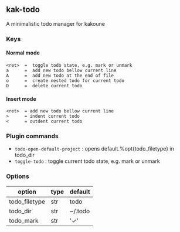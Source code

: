 ## kak-todo

A minimalistic todo manager for kakoune

### Keys
#### Normal mode
```
<ret>  =  toggle todo state, e.g. mark or unmark
a      =  add new todo bellow current line
A      =  add new todo at the end of file
o      =  create nested todo for current todo
D      =  delete current todo
```

#### Insert mode
```
<ret>  = add new todo bellow current line
>      = indent current todo
<      = outdent current todo
```

### Plugin commands
-  `todo-open-default-project` : opens default.%opt{todo_filetype} in todo_dir
-  `toggle-todo` : toggle current todo state, e.g. mark or unmark


### Options
| option | type | default |
|--------|------|---------|
| todo_filetype | str | todo |
| todo_dir | str | ~/.todo |
| todo_mark | str | '✓' |

